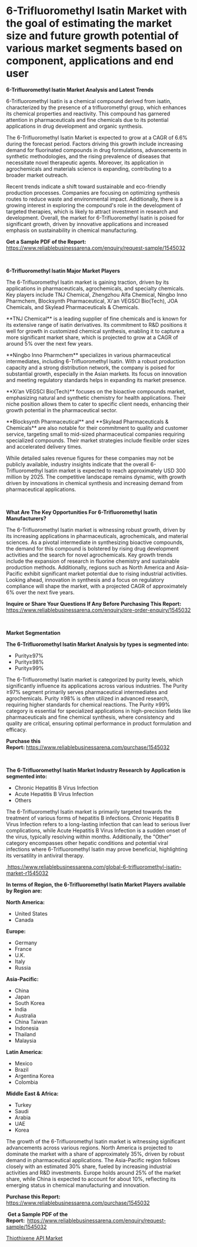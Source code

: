<p><h1>6-Trifluoromethyl Isatin Market with the goal of estimating the market size and future growth potential of various market segments based on component, applications and end user</h1></p><p><strong>6-Trifluoromethyl Isatin Market Analysis and Latest Trends</strong></p>
<p><p>6-Trifluoromethyl Isatin is a chemical compound derived from isatin, characterized by the presence of a trifluoromethyl group, which enhances its chemical properties and reactivity. This compound has garnered attention in pharmaceuticals and fine chemicals due to its potential applications in drug development and organic synthesis.</p><p>The 6-Trifluoromethyl Isatin Market is expected to grow at a CAGR of 6.6% during the forecast period. Factors driving this growth include increasing demand for fluorinated compounds in drug formulations, advancements in synthetic methodologies, and the rising prevalence of diseases that necessitate novel therapeutic agents. Moreover, its application in agrochemicals and materials science is expanding, contributing to a broader market outreach.</p><p>Recent trends indicate a shift toward sustainable and eco-friendly production processes. Companies are focusing on optimizing synthesis routes to reduce waste and environmental impact. Additionally, there is a growing interest in exploring the compound's role in the development of targeted therapies, which is likely to attract investment in research and development. Overall, the market for 6-Trifluoromethyl Isatin is poised for significant growth, driven by innovative applications and increased emphasis on sustainability in chemical manufacturing.</p></p>
<p><strong>Get a Sample PDF of the Report:&nbsp;</strong> <a href="https://www.reliablebusinessarena.com/enquiry/request-sample/1545032?utm_campaign=2527&utm_medium=2&utm_source=Github&utm_content=ia&utm_term=02042025&utm_id=6-trifluoromethyl-isatin">https://www.reliablebusinessarena.com/enquiry/request-sample/1545032</a></p>
<p>&nbsp;</p>
<p><strong>6-Trifluoromethyl Isatin Major Market Players</strong></p>
<p><p>The 6-Trifluoromethyl Isatin market is gaining traction, driven by its applications in pharmaceuticals, agrochemicals, and specialty chemicals. Key players include TNJ Chemical, Zhengzhou Alfa Chemical, Ningbo Inno Pharmchem, Blocksynth Pharmaceutical, Xi'an VEGSCI Bio(Tech), JOA Chemicals, and Skylead Pharmaceuticals & Chemicals.</p><p>**TNJ Chemical** is a leading supplier of fine chemicals and is known for its extensive range of isatin derivatives. Its commitment to R&D positions it well for growth in customized chemical synthesis, enabling it to capture a more significant market share, which is projected to grow at a CAGR of around 5% over the next few years.</p><p>**Ningbo Inno Pharmchem** specializes in various pharmaceutical intermediates, including 6-Trifluoromethyl Isatin. With a robust production capacity and a strong distribution network, the company is poised for substantial growth, especially in the Asian markets. Its focus on innovation and meeting regulatory standards helps in expanding its market presence.</p><p>**Xi’an VEGSCI Bio(Tech)** focuses on the bioactive compounds market, emphasizing natural and synthetic chemistry for health applications. Their niche position allows them to cater to specific client needs, enhancing their growth potential in the pharmaceutical sector.</p><p>**Blocksynth Pharmaceutical** and **Skylead Pharmaceuticals & Chemicals** are also notable for their commitment to quality and customer service, targeting small to mid-sized pharmaceutical companies requiring specialized compounds. Their market strategies include flexible order sizes and accelerated delivery times.</p><p>While detailed sales revenue figures for these companies may not be publicly available, industry insights indicate that the overall 6-Trifluoromethyl Isatin market is expected to reach approximately USD 300 million by 2025. The competitive landscape remains dynamic, with growth driven by innovations in chemical synthesis and increasing demand from pharmaceutical applications.</p></p>
<p>&nbsp;</p>
<p><strong>What Are The Key Opportunities For 6-Trifluoromethyl Isatin Manufacturers?</strong></p>
<p><p>The 6-Trifluoromethyl Isatin market is witnessing robust growth, driven by its increasing applications in pharmaceuticals, agrochemicals, and material sciences. As a pivotal intermediate in synthesizing bioactive compounds, the demand for this compound is bolstered by rising drug development activities and the search for novel agrochemicals. Key growth trends include the expansion of research in fluorine chemistry and sustainable production methods. Additionally, regions such as North America and Asia-Pacific exhibit significant market potential due to rising industrial activities. Looking ahead, innovation in synthesis and a focus on regulatory compliance will shape the market, with a projected CAGR of approximately 6% over the next five years.</p></p>
<p><strong>Inquire or Share Your Questions If Any Before Purchasing This Report:</strong> <a href="https://www.reliablebusinessarena.com/enquiry/pre-order-enquiry/1545032?utm_campaign=2527&utm_medium=2&utm_source=Github&utm_content=ia&utm_term=02042025&utm_id=6-trifluoromethyl-isatin">https://www.reliablebusinessarena.com/enquiry/pre-order-enquiry/1545032</a></p>
<p>&nbsp;</p>
<p><strong>Market Segmentation</strong></p>
<p><strong>The 6-Trifluoromethyl Isatin Market Analysis by types is segmented into:</strong></p>
<p><ul><li>Purity≥97%</li><li>Purity≥98%</li><li>Purity≥99%</li></ul></p>
<p><p>The 6-Trifluoromethyl Isatin market is categorized by purity levels, which significantly influence its applications across various industries. The Purity ≥97% segment primarily serves pharmaceutical intermediates and agrochemicals. Purity ≥98% is often utilized in advanced research, requiring higher standards for chemical reactions. The Purity ≥99% category is essential for specialized applications in high-precision fields like pharmaceuticals and fine chemical synthesis, where consistency and quality are critical, ensuring optimal performance in product formulation and efficacy.</p></p>
<p><strong>Purchase this Report:&nbsp;</strong><a href="https://www.reliablebusinessarena.com/purchase/1545032?utm_campaign=2527&utm_medium=2&utm_source=Github&utm_content=ia&utm_term=02042025&utm_id=6-trifluoromethyl-isatin">https://www.reliablebusinessarena.com/purchase/1545032</a></p>
<p>&nbsp;</p>
<p><strong>The 6-Trifluoromethyl Isatin Market Industry Research by Application is segmented into:</strong></p>
<p><ul><li>Chronic Hepatitis B Virus Infection</li><li>Acute Hepatitis B Virus Infection</li><li>Others</li></ul></p>
<p><p>The 6-Trifluoromethyl Isatin market is primarily targeted towards the treatment of various forms of hepatitis B infections. Chronic Hepatitis B Virus Infection refers to a long-lasting infection that can lead to serious liver complications, while Acute Hepatitis B Virus Infection is a sudden onset of the virus, typically resolving within months. Additionally, the "Other" category encompasses other hepatic conditions and potential viral infections where 6-Trifluoromethyl Isatin may prove beneficial, highlighting its versatility in antiviral therapy.</p></p>
<p><a href="https://www.reliablebusinessarena.com/global-6-trifluoromethyl-isatin-market-r1545032?utm_campaign=2527&utm_medium=2&utm_source=Github&utm_content=ia&utm_term=02042025&utm_id=6-trifluoromethyl-isatin">&nbsp;https://www.reliablebusinessarena.com/global-6-trifluoromethyl-isatin-market-r1545032</a></p>
<p><strong>In terms of Region, the 6-Trifluoromethyl Isatin Market Players available by Region are:</strong></p>
<p>
    <p> <strong> North America: </strong>
        <ul>
            <li>United States</li>
            <li>Canada</li>
        </ul>
        </p> 
    <p> <strong> Europe: </strong>
        <ul>
            <li>Germany</li>
            <li>France</li>
            <li>U.K.</li>
            <li>Italy</li>
            <li>Russia</li>
        </ul>
        </p> 
    <p> <strong> Asia-Pacific: </strong>
        <ul>
            <li>China</li>
            <li>Japan</li>
            <li>South Korea</li>
            <li>India</li>
            <li>Australia</li>
            <li>China Taiwan</li>
            <li>Indonesia</li>
            <li>Thailand</li>
            <li>Malaysia</li>
        </ul>
        </p> 
    <p> <strong> Latin America: </strong>
        <ul>
            <li>Mexico</li>
            <li>Brazil</li>
            <li>Argentina Korea</li>
            <li>Colombia</li>
        </ul>
        </p> 
    <p> <strong> Middle East & Africa: </strong>
        <ul>
            <li>Turkey</li>
            <li>Saudi</li>
            <li>Arabia</li>
            <li>UAE</li>
            <li>Korea</li>
        </ul>
    </p>
    </p>
<p><p>The growth of the 6-Trifluoromethyl Isatin market is witnessing significant advancements across various regions. North America is projected to dominate the market with a share of approximately 35%, driven by robust demand in pharmaceutical applications. The Asia-Pacific region follows closely with an estimated 30% share, fueled by increasing industrial activities and R&D investments. Europe holds around 25% of the market share, while China is expected to account for about 10%, reflecting its emerging status in chemical manufacturing and innovation.</p></p>
<p><strong>Purchase this Report: </strong><a href="https://www.reliablebusinessarena.com/purchase/1545032?utm_campaign=2527&utm_medium=2&utm_source=Github&utm_content=ia&utm_term=02042025&utm_id=6-trifluoromethyl-isatin">https://www.reliablebusinessarena.com/purchase/1545032</a></p>
<p>&nbsp;<strong>Get a Sample PDF of the Report:&nbsp;&nbsp;</strong><a href="https://www.reliablebusinessarena.com/enquiry/request-sample/1545032?utm_campaign=2527&utm_medium=2&utm_source=Github&utm_content=ia&utm_term=02042025&utm_id=6-trifluoromethyl-isatin">https://www.reliablebusinessarena.com/enquiry/request-sample/1545032</a></p>
<p><strong></strong></p>
<p><p><a href="https://github.com/pelahotayabe/Market-Research-Report-List-1/blob/main/thiothixene-api-market.md?utm_campaign=2527&utm_medium=2&utm_source=Github&utm_content=ia&utm_term=02042025&utm_id=6-trifluoromethyl-isatin">Thiothixene API Market</a></p></p>
